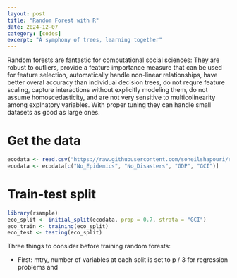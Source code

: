 ```yaml
---
layout: post
title: "Random Forest with R"
date: 2024-12-07
category: [codes]
excerpt: "A symphony of trees, learning together"
---  
```

Random forests are fantastic for computational social sciences: They are robust to outliers, provide a feature importance measure that can be used for feature selection, automatically handle non-linear relationships, have better overal accuracy than individual decision trees, do not requre feature scaling, capture interactions without explicitly modeling them, do not assume homoscedasticity, and are not very sensitive to multicolinearity among explnatory variables. With proper tuning they can handle small datasets as good as large ones. 

# Get the data
```r
ecodata <- read.csv("https://raw.githubusercontent.com/soheilshapouri/epidemics_collectivism/main/Data%20S2.csv")
ecodata <- ecodata[c("No_Epidemics", "No_Disasters", "GDP", "GCI")]
```
# Train-test split
```r
library(rsample)
eco_split <- initial_split(ecodata, prop = 0.7, strata = "GCI")
eco_train <- training(eco_split)
eco_test <- testing(eco_split)
```
Three things to consider before training random forests:
- First: mtry, number of variables at each split is set to p / 3 for regression problems and 
